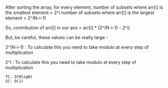 After sorting the array, for every element,
number of subsets where arr[i] is the smallest element = 2^i
number of subsets where arr[i] is the largest element = 2^(N-i-1)

So, contribution of arr[i] in our ans = arr[i] * (2^(N-i-1) - 2^i)

But, be careful, these values can be really large -

2^(N-i-1) : To calculate this you need to take modulo at every step of multiplication

2^i : To calculate this you need to take modulo at every step of multiplication

    TC: O(NlogN)
    SC: O(1)